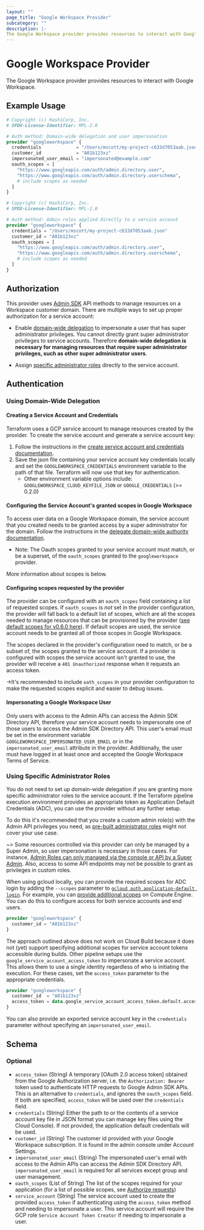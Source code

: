 ```yaml
---
layout: ""
page_title: "Google Workspace Provider"
subcategory: ""
description: |-
The Google Workspace provider provides resources to interact with Google Workspace.
---
```


# Google Workspace Provider

  The Google Workspace provider provides resources to interact with Google Workspace.

## Example Usage

```terraform
# Copyright (c) HashiCorp, Inc.
# SPDX-License-Identifier: MPL-2.0

# Auth method: Domain-wide delegation and user impersonation
provider "googleworkspace" {
  credentials             = "/Users/mscott/my-project-c633d7053aab.json"
  customer_id             = "A01b123xz"
  impersonated_user_email = "impersonated@example.com"
  oauth_scopes = [
    "https://www.googleapis.com/auth/admin.directory.user",
    "https://www.googleapis.com/auth/admin.directory.userschema",
    # include scopes as needed
  ]
}
```

```terraform
# Copyright (c) HashiCorp, Inc.
# SPDX-License-Identifier: MPL-2.0

# Auth method: Admin roles applied directly to a service account
provider "googleworkspace" {
  credentials = "/Users/mscott/my-project-c633d7053aab.json"
  customer_id = "A01b123xz"
  oauth_scopes = [
    "https://www.googleapis.com/auth/admin.directory.user",
    "https://www.googleapis.com/auth/admin.directory.userschema",
    # include scopes as needed
  ]
}
```

## Authorization
This provider uses [Admin SDK](https://developers.google.com/admin-sdk) API methods to manage resources on a Workspace customer domain. There are multiple ways to set up proper authorization for a service account:

* Enable [domain-wide delegation](#using-domain-wide-delegation) to impersonate a user that has super administrator privileges. You cannot directly grant super administrator privileges to service accounts. Therefore **domain-wide delegation is necessary for managing resources that require super administrator privileges, such as other super administrator users**.

* Assign [specific administrator roles](https://support.google.com/a/answer/9807615?hl=en&ref_topic=9832445) directly to the service account.

## Authentication

### Using Domain-Wide Delegation

#### Creating a Service Account and Credentials

Terraform uses a GCP service account to manage resources created by the provider. To create the service account and generate a service account key:

1. Follow the instructions in the [create service account and credentials documentation](https://developers.google.com/admin-sdk/directory/v1/guides/delegation#create_the_service_account_and_credentials).
2. Save the json file containing your service account key credentials locally and set the `GOOGLEWORKSPACE_CREDENTIALS` environment variable to the path of that file. Terraform will now use that key for authentication.
   * Other environment variable options include: `GOOGLEWORKSPACE_CLOUD_KEYFILE_JSON` or `GOOGLE_CREDENTIALS` (>= 0.2.0)

#### Configuring the Service Account's granted scopes in Google Workspace

To access user data on a Google Workspace domain, the service account that you created needs to be granted access
by a super administrator for the domain. Follow the instructions in the
[delegate domain-wide authority documentation](https://developers.google.com/admin-sdk/directory/v1/guides/delegation#delegate_domain-wide_authority_to_your_service_account).

* Note: The Oauth scopes granted to your service account must match, or be a superset, of the `oauth_scopes` granted to
the `googleworkspace` provider.

More information about scopes is below.

#### Configuring scopes requested by the provider

The provider can be configured with an `oauth_scopes` field containing a list of requested scopes. If `oauth_scopes` is _not_ set in the provider configuration, the provider will fall back to a default list of scopes, which are all the scopes needed to manage resources that can be provisioned by the provider ([see default scopes for v0.6.0 here](https://github.com/hashicorp/terraform-provider-googleworkspace/blob/v0.6.0/internal/provider/provider.go#L17-L30)). If default scopes are used, the service account needs to be granted all of those scopes in Google Workspace.

The scopes declared in the provider's configuration need to match, or be a subset of, the scopes granted to the service account. If a provider is configured with scopes the service account isn't granted to use, the provider will receive a `401 Unauthorized` response when it requests an access token.

->It's recommended to include `oath_scopes` in your provider configuration to make the requested scopes explicit and easier to debug issues.


#### Impersonating a Google Workspace User

Only users with access to the Admin APIs can access the Admin SDK Directory API, therefore your service account needs to impersonate one of those users to access the Admin SDK Directory API. This user's email
must be set in the environment variable `GOOGLEWORKSPACE_IMPERSONATED_USER_EMAIL` or in the `impersonated_user_email` attribute in the provider. Additionally, the user must have logged in at least once and accepted the Google Workspace Terms of Service.

### Using Specific Administrator Roles

You do not need to set up domain-wide delegation if you are granting more specific administrator roles to the service account. If the Terraform pipeline execution environment provides an appropriate token as Application Default Credentials (ADC), you can use the provider without any further setup.

To do this it's recommended that you create a custom admin role(s) with the Admin API privileges you need, as [pre-built administrator roles](https://support.google.com/a/answer/2405986) might not cover your use case.

~> Some resources controlled via this provider can only be managed by a Super Admin, so user impersonation is necessary in those cases. For instance, [Admin Roles can only managed via the console or API by a Super Admin](https://support.google.com/a/answer/2406043?hl=en). Also, access to some API endpoints may not be possible to grant as privileges in custom roles. 

When using gcloud locally, you can provide the required scopes for ADC login by adding the `--scopes` parameter to [`gcloud auth application-default login`](https://cloud.google.com/sdk/gcloud/reference/auth/application-default/login). For example, you can [provide additional scopes](https://cloud.google.com/sdk/gcloud/reference/beta/compute/instances/set-scopes) on Compute Engine. You can do this to configure access for both service accounts and end users.

```terraform
provider "googleworkspace" {
  customer_id = "A01b123xz"
}
```

The approach outlined above does not work on Cloud Build because it does not (yet) support specifying additional scopes for service account tokens accessible during builds. Other pipeline setups use the `google_service_account_access_token` to impersonate a service account. This allows them to use a single identity regardless of who is initiating the execution. For these cases, set the `access_token` parameter to the appropriate credentials.

```terraform
provider "googleworkspace" {
  customer_id  = "A01b123xz"
  access_token = data.google_service_account_access_token.default.access_token
}
```

You can also provide an exported service account key in the `credentials` parameter without specifying an `impersonated_user_email`.

<!-- schema generated by tfplugindocs -->
## Schema

### Optional

- `access_token` (String) A temporary [OAuth 2.0 access token] obtained from the Google Authorization server, i.e. the `Authorization: Bearer` token used to authenticate HTTP requests to Google Admin SDK APIs. This is an alternative to `credentials`, and ignores the `oauth_scopes` field. If both are specified, `access_token` will be used over the `credentials` field.
- `credentials` (String) Either the path to or the contents of a service account key file in JSON format you can manage key files using the Cloud Console).  If not provided, the application default credentials will be used.
- `customer_id` (String) The customer id provided with your Google Workspace subscription. It is found in the admin console under Account Settings.
- `impersonated_user_email` (String) The impersonated user's email with access to the Admin APIs can access the Admin SDK Directory API. `impersonated_user_email` is required for all services except group and user management.
- `oauth_scopes` (List of String) The list of the scopes required for your application (for a list of possible scopes, see [Authorize requests](https://developers.google.com/admin-sdk/directory/v1/guides/authorizing))
- `service_account` (String) The service account used to create the provided `access_token` if authenticating using the `access_token` method and needing to impersonate a user. This service account will require the GCP role `Service Account Token Creator` if needing to impersonate a user.
